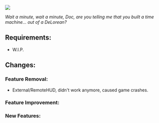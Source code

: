 ![](https://i.imgur.com/t4Qkym1.png)

*Wait a minute, wait a minute, Doc, are you telling me that you built a time machine... out of a DeLorean?*

## Requirements:
- W.I.P.

## Changes:

### Feature Removal:
- External/RemoteHUD, didn't work anymore, caused game crashes.

### Feature Improvement:

### New Features: